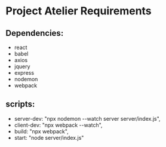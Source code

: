 # Project Atelier Requirements

## Dependencies:

 - react
 - babel
 - axios
 - jquery
 - express
 - nodemon
 - webpack

## scripts:

 - server-dev: "npx nodemon --watch server server/index.js",
 - client-dev: "npx webpack --watch",
 -  build: "npx webpack",
 -  start: "node server/index.js"
